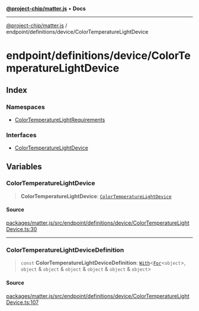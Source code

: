 [**@project-chip/matter.js**](../../../../README.md) • **Docs**

***

[@project-chip/matter.js](../../../../modules.md) / endpoint/definitions/device/ColorTemperatureLightDevice

# endpoint/definitions/device/ColorTemperatureLightDevice

## Index

### Namespaces

- [ColorTemperatureLightRequirements](namespaces/ColorTemperatureLightRequirements/README.md)

### Interfaces

- [ColorTemperatureLightDevice](interfaces/ColorTemperatureLightDevice.md)

## Variables

### ColorTemperatureLightDevice

> **ColorTemperatureLightDevice**: [`ColorTemperatureLightDevice`](interfaces/ColorTemperatureLightDevice.md)

#### Source

[packages/matter.js/src/endpoint/definitions/device/ColorTemperatureLightDevice.ts:30](https://github.com/project-chip/matter.js/blob/7a8cbb56b87d4ccf34bec5a9a95ab40a1711324f/packages/matter.js/src/endpoint/definitions/device/ColorTemperatureLightDevice.ts#L30)

***

### ColorTemperatureLightDeviceDefinition

> `const` **ColorTemperatureLightDeviceDefinition**: [`With`](../../../../node/export/-internal-/README.md#withbsb)\<[`For`](../../../../behavior/cluster/export/-internal-/namespaces/EndpointType/README.md#fort)\<`object`\>, `object` & `object` & `object` & `object` & `object` & `object`\>

#### Source

[packages/matter.js/src/endpoint/definitions/device/ColorTemperatureLightDevice.ts:107](https://github.com/project-chip/matter.js/blob/7a8cbb56b87d4ccf34bec5a9a95ab40a1711324f/packages/matter.js/src/endpoint/definitions/device/ColorTemperatureLightDevice.ts#L107)
